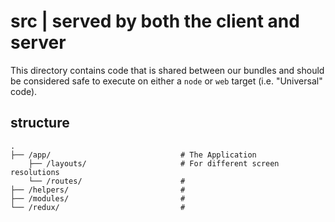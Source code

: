 # src | served by both the client and server

This directory contains code that is shared between our bundles and should be considered safe to execute on either a `node` or `web` target (i.e. "Universal" code).

## structure

```text
.
├── /app/                             # The Application
    ├── /layouts/                     # For different screen resolutions
    └── /routes/                      # 
├── /helpers/                         # 
├── /modules/                         # 
└── /redux/                           # 
```
